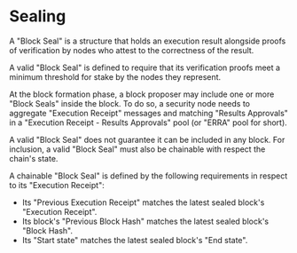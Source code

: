 # Sealing

A "Block Seal" is a structure that holds an execution result alongside proofs of verification by nodes who attest to the correctness of the result. 

A valid "Block Seal" is defined to require that its verification proofs meet a minimum threshold for stake by the nodes they represent.

At the block formation phase, a block proposer may include one or more "Block Seals" inside the block. To do so, a security node needs to aggregate "Execution Receipt" messages and matching "Results Approvals" in a "Execution Receipt - Results Approvals" pool (or "ERRA" pool for short).

A valid "Block Seal" does not guarantee it can be included in any block. For inclusion, a valid "Block Seal" must also be chainable with respect the chain's state.

A chainable "Block Seal" is defined by the following requirements in respect to its "Execution Receipt":
  - Its "Previous Execution Receipt" matches the latest sealed block's "Execution Receipt".
  - Its block's "Previous Block Hash" matches the latest sealed block's "Block Hash".
  - Its "Start state" matches the latest sealed block's "End state".
